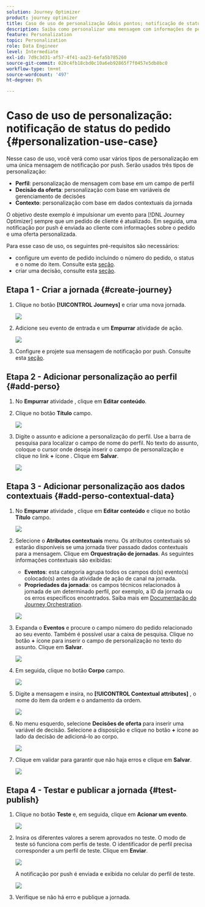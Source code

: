 ```yaml
---
solution: Journey Optimizer
product: journey optimizer
title: Caso de uso de personalização &dois pontos; notificação de status do pedido
description: Saiba como personalizar uma mensagem com informações de perfil, decisão de oferta e contexto.
feature: Personalization
topic: Personalization
role: Data Engineer
level: Intermediate
exl-id: 7d9c3d31-af57-4f41-aa23-6efa5b785260
source-git-commit: 020c4fb18cbd0c10a6eb92865f7f0457e5db8bc0
workflow-type: tm+mt
source-wordcount: '497'
ht-degree: 0%

---
```


# Caso de uso de personalização: notificação de status do pedido {#personalization-use-case}

Nesse caso de uso, você verá como usar vários tipos de personalização em uma única mensagem de notificação por push. Serão usados três tipos de personalização:

* **Perfil**: personalização de mensagem com base em um campo de perfil
* **Decisão da oferta**: personalização com base em variáveis de gerenciamento de decisões
* **Contexto**: personalização com base em dados contextuais da jornada

O objetivo deste exemplo é impulsionar um evento para [!DNL Journey Optimizer] sempre que um pedido de cliente é atualizado. Em seguida, uma notificação por push é enviada ao cliente com informações sobre o pedido e uma oferta personalizada.

Para esse caso de uso, os seguintes pré-requisitos são necessários:

* configure um evento de pedido incluindo o número do pedido, o status e o nome do item. Consulte esta [seção](../event/about-events.md).
* criar uma decisão, consulte esta [seção](../offers/offer-activities/create-offer-activities.md).

## Etapa 1 - Criar a jornada {#create-journey}

1. Clique no botão **[!UICONTROL Journeys]** e criar uma nova jornada.

   ![](assets/perso-uc4.png)

1. Adicione seu evento de entrada e um **Empurrar** atividade de ação.

   ![](assets/perso-uc5.png)

1. Configure e projete sua mensagem de notificação por push. Consulte esta [seção](../push/create-push.md).

## Etapa 2 - Adicionar personalização ao perfil {#add-perso}

1. No **Empurrar** atividade , clique em **Editar conteúdo**.

1. Clique no botão **Título** campo.

   ![](assets/perso-uc2.png)

1. Digite o assunto e adicione a personalização do perfil. Use a barra de pesquisa para localizar o campo de nome do perfil. No texto do assunto, coloque o cursor onde deseja inserir o campo de personalização e clique no link **+** ícone . Clique em **Salvar**.

   ![](assets/perso-uc3.png)

## Etapa 3 - Adicionar personalização aos dados contextuais {#add-perso-contextual-data}

1. No **Empurrar** atividade , clique em **Editar conteúdo** e clique no botão **Título** campo.

   ![](assets/perso-uc9.png)

1. Selecione o **Atributos contextuais** menu. Os atributos contextuais só estarão disponíveis se uma jornada tiver passado dados contextuais para a mensagem. Clique em **Orquestração de jornadas**. As seguintes informações contextuais são exibidas:

   * **Eventos**: esta categoria agrupa todos os campos do(s) evento(s) colocado(s) antes da atividade de ação de canal na jornada.
   * **Propriedades da jornada**: os campos técnicos relacionados à jornada de um determinado perfil, por exemplo, a ID da jornada ou os erros específicos encontrados. Saiba mais em [Documentação do Journey Orchestration](../building-journeys/expression/journey-properties.md).

   ![](assets/perso-uc10.png)

1. Expanda o **Eventos** e procure o campo número do pedido relacionado ao seu evento. Também é possível usar a caixa de pesquisa. Clique no botão **+** ícone para inserir o campo de personalização no texto do assunto. Clique em **Salvar**.

   ![](assets/perso-uc11.png)

1. Em seguida, clique no botão **Corpo** campo.

   ![](assets/perso-uc12.png)

1. Digite a mensagem e insira, no **[!UICONTROL Contextual attributes]** , o nome do item da ordem e o andamento da ordem.

   ![](assets/perso-uc13.png)

1. No menu esquerdo, selecione **Decisões de oferta** para inserir uma variável de decisão. Selecione a disposição e clique no botão **+** ícone ao lado da decisão de adicioná-lo ao corpo.

   ![](assets/perso-uc14.png)

1. Clique em validar para garantir que não haja erros e clique em **Salvar**.

   ![](assets/perso-uc15.png)

## Etapa 4 - Testar e publicar a jornada {#test-publish}

1. Clique no botão **Teste** e, em seguida, clique em **Acionar um evento**.

   ![](assets/perso-uc17.png)

1. Insira os diferentes valores a serem aprovados no teste. O modo de teste só funciona com perfis de teste. O identificador de perfil precisa corresponder a um perfil de teste. Clique em **Enviar**.

   ![](assets/perso-uc18.png)

   A notificação por push é enviada e exibida no celular do perfil de teste.

   ![](assets/perso-uc19.png)

1. Verifique se não há erro e publique a jornada.
